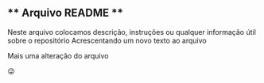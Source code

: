 ## ** Arquivo README **
Neste arquivo colocamos descrição, instruções ou qualquer informação útil sobre o repositório
Acrescentando um novo texto ao arquivo

Mais uma alteração do arquivo 

😜
